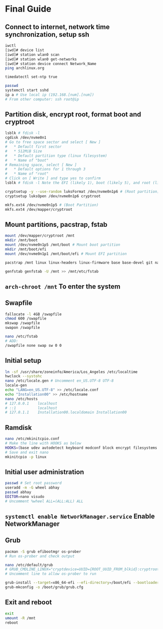 # Final Guide

## Connect to internet, network time synchronization, setup ssh
```bash
iwctl
[iwd]# device list
[iwd]# station wlan0 scan
[iwd]# station wlan0 get-networks
[iwd]# station device connect Network_Name
ping archlinux.org

timedatectl set-ntp true

passwd
systemctl start sshd
ip a # Use local ip (192.168.[num].[num])
# From other computer: ssh root@ip
```

## Partition disk, encrypt root, format boot and cryptroot
```bash
lsblk # fdisk -l
cgdisk /dev/nvme0n1
# Go to free space sector and select [ New ]
#   * Default first sector
#   * 512MiB Size
#   * Default partition type (linux filesystem)
#   * Name of "boot"
# Remaining space, select [ New ]
#   * Default options for 1 through 3
#   * Name of "root"
# Click on [ Write ] and type yes to confirm
lsblk # fdisk -l Note the EFI (likely 1), boot (likely 5), and root (likely 6)

cryptsetup -y --use-random luksFormat /dev/nvme0n1p6 # (Root partition)
cryptsetup luksOpen /dev/nvme0n1p6 cryptroot

mkfs.ext4 /dev/nvme0n1p5 # (Boot Partition)
mkfs.ext4 /dev/mapper/cryptroot
```

## Mount partitions, pacstrap, fstab
```bash
mount /dev/mapper/cryptroot /mnt
mkdir /mnt/boot
mount /dev/nvme0n1p5 /mnt/boot # Mount boot partition
mkdir /mnt/boot/efi
mount /dev/nvme0n1p1 /mnt/boot/efi # Mount EFI partition

pacstrap /mnt linux linux-headers linux-firmware base base-devel git nano mesa intel-media-driver libinput pipewire wireplumber pacman-contrib reflector networkmanager

genfstab genfstab -U /mnt >> /mnt/etc/fstab
```

## `arch-chroot /mnt` To enter the system

## Swapfile
```bash
fallocate -l 4GB /swapfile
chmod 600 /swapfile
mkswap /swapfile
swapon /swapfile

nano /etc/fstab
# ADD:
/swapfile none swap sw 0 0
```

## Initial setup
```bash
ln -sf /usr/share/zoneinfo/America/Los_Angeles /etc/localtime
hwclock --systohc
nano /etc/locale.gen # Uncomment en_US.UTF-8 UTF-8 
locale-gen
echo "LANG=en_US.UTF-8" >> /etc/locale.conf
echo "Installation00" >> /etc/hostname
nano /etc/hosts
# 127.0.0.1    localhost
# ::1          localhost
# 127.0.1.1    Installation00.localdomain Installation00
```

## Ramdisk
```bash
nano /etc/mkinitcpio.conf
# Make the line with HOOKS as below
HOOKS=(base udev autodetect keyboard modconf block encrypt filesystems fsck)
# Save and exit nano
mkinitcpio -p linux
```

## Initial user administration
```bash
passwd # Set root password
useradd -m -G wheel abhay
passwd abhay
EDITOR=nano visudo
# Uncomment %wheel ALL=(ALL:ALL) ALL
```

## `systemctl enable NetworkManager.service` Enable NetworkManager

## Grub
```bash
pacman -S grub efibootmgr os-prober
# Run os-prober and check output

nano /etc/default/grub
# GRUB_CMDLINE_LINUX="cryptdevice=UUID={ROOT_UUID_FROM_blkid}:cryptroot root=/dev/mapper/cryptroot"
# Uncomment line to allow os-prober to run

grub-install --target=x86_64-efi --efi-directory=/boot/efi --bootloader-id=GRUB 
grub-mkconfig -o /boot/grub/grub.cfg 
```

## Exit and reboot
```bash
exit
umount -R /mnt
reboot
```




